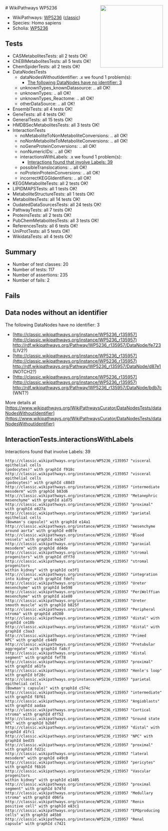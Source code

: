 <img style="float: right; width: 200px" src="https://upload.wikimedia.org/wikipedia/commons/thumb/8/83/Wplogo_with_text_500.png/640px-Wplogo_with_text_500.png" />
# WikiPathways WP5236

* WikiPathways: [WP5236](https://wikipathways.org/pathways/WP5236) ([classic](https://classic.wikipathways.org/instance/WP5236))
* Species: Homo sapiens
* Scholia: [WP5236](https://scholia.toolforge.org/wikipathways/WP5236)
## Tests
* CASMetabolitesTests: all 2 tests OK!
* ChEBIMetabolitesTests: all 5 tests OK!
* ChemSpiderTests: all 2 tests OK!
* DataNodesTests
    * dataNodesWithoutIdentifier: .x we found 1 problem(s):
        * [The following DataNodes have no identifier: 3](#d2d32fa2)
    * unknownTypes_knownDatasource: .. all OK!
    * unknownTypes: .. all OK!
    * unknownTypes_Reactome: .. all OK!
    * otherDataSource: .. all OK!
* EnsemblTests: all 4 tests OK!
* GeneTests: all 4 tests OK!
* GeneralTests: all 15 tests OK!
* HMDBSecMetabolitesTests: all 3 tests OK!
* InteractionTests
    * noMetaboliteToNonMetaboliteConversions: .. all OK!
    * noNonMetaboliteToMetaboliteConversions: .. all OK!
    * noGeneProteinConversions: .. all OK!
    * nonNumericIDs: .. all OK!
    * interactionsWithLabels: .x we found 1 problem(s):
        * [Interactions found that involve Labels: 39](#fe97a8ff)
    * possibleTranslocations: .. all OK!
    * noProteinProteinConversions: .. all OK!
    * incorrectKEGGIdentifiers: .. all OK!
* KEGGMetaboliteTests: all 2 tests OK!
* LIPIDMAPSTests: all 1 tests OK!
* MetaboliteStructureTests: all 1 tests OK!
* MetabolitesTests: all 14 tests OK!
* OudatedDataSourcesTests: all 24 tests OK!
* PathwayTests: all 7 tests OK!
* ProteinsTests: all 2 tests OK!
* PubChemMetabolitesTests: all 3 tests OK!
* ReferencesTests: all 6 tests OK!
* UniProtTests: all 5 tests OK!
* WikidataTests: all 4 tests OK!


## Summary

* Number of test classes: 20
* Number of tests: 117
* Number of assertions: 235
* Number of fails: 2

## Fails

<a name="d2d32fa2" />

## Data nodes without an identifier

The following DataNodes have no identifier: 3

* [http://classic.wikipathways.org/instance/WP5236_r135957](http://classic.wikipathways.org/instance/WP5236_r135957) http://rdf.wikipathways.org/Pathway/WP5236_r135957/DataNode/fe723 (LIV2?)
* [http://classic.wikipathways.org/instance/WP5236_r135957](http://classic.wikipathways.org/instance/WP5236_r135957) http://rdf.wikipathways.org/Pathway/WP5236_r135957/DataNode/d87e1 (NOTCH2?)
* [http://classic.wikipathways.org/instance/WP5236_r135957](http://classic.wikipathways.org/instance/WP5236_r135957) http://rdf.wikipathways.org/Pathway/WP5236_r135957/DataNode/bdb7c (WNT?)


More details at [https://www.wikipathways.org/WikiPathwaysCurator/DataNodesTests/dataNodesWithoutIdentifier](https://www.wikipathways.org/WikiPathwaysCurator/DataNodesTests/dataNodesWithoutIdentifier)

<a name="fe97a8ff" />

## InteractionTests.interactionsWithLabels

Interactions found that involve Labels: 39
```
http://classic.wikipathways.org/instance/WP5236_r135957 "visceral 
epithelial cells
(podocytes)" with graphId f918c
http://classic.wikipathways.org/instance/WP5236_r135957 "visceral 
epithelial cells
(podocytes)" with graphId c88d3
http://classic.wikipathways.org/instance/WP5236_r135957 "intermediate
mesoderm" with graphId b83d6
http://classic.wikipathways.org/instance/WP5236_r135957 "Metanephric
mesenchyme" with graphId a1d75
http://classic.wikipathways.org/instance/WP5236_r135957 "proximal" with graphId e827a
http://classic.wikipathways.org/instance/WP5236_r135957 "parietal
epithelial cells
(Bowman's capsule)" with graphId e14a1
http://classic.wikipathways.org/instance/WP5236_r135957 "mesenchyme
around aorta" with graphId ed07e
http://classic.wikipathways.org/instance/WP5236_r135957 "Blood vessels" with graphId ea3e7
http://classic.wikipathways.org/instance/WP5236_r135957 "paraxial
mesoderm" with graphId dd4de
http://classic.wikipathways.org/instance/WP5236_r135957 "stromal
progenitors" with graphId dff7d
http://classic.wikipathways.org/instance/WP5236_r135957 "stromal
progenitors
within kidney" with graphId ce3f1
http://classic.wikipathways.org/instance/WP5236_r135957 "integration 
into kidney" with graphId fdefc
http://classic.wikipathways.org/instance/WP5236_r135957 "Ureter
mesenchyme" with graphId be598
http://classic.wikipathways.org/instance/WP5236_r135957 "PeriWolffian
mesenchyme" with graphId a1e80
http://classic.wikipathways.org/instance/WP5236_r135957 "Ureter
smooth muscle" with graphId b825f
http://classic.wikipathways.org/instance/WP5236_r135957 "Peripheral stroma" with graphId a9280
http://classic.wikipathways.org/instance/WP5236_r135957 "distal" with graphId ce10b
http://classic.wikipathways.org/instance/WP5236_r135957 "distal" with graphId c3aa3
http://classic.wikipathways.org/instance/WP5236_r135957 "Primed
NPC" with graphId c64d9
http://classic.wikipathways.org/instance/WP5236_r135957 "Pretubular
aggregate" with graphId fa8cf
http://classic.wikipathways.org/instance/WP5236_r135957 "distal segment" with graphId fef78
http://classic.wikipathways.org/instance/WP5236_r135957 "proximal" with graphId a61fa
http://classic.wikipathways.org/instance/WP5236_r135957 "Henle's loop" with graphId bf28c
http://classic.wikipathways.org/instance/WP5236_r135957 "parietal
epithelial cells
(Bowman's capsule)" with graphId c574c
http://classic.wikipathways.org/instance/WP5236_r135957 "intermediate" with graphId f8f61
http://classic.wikipathways.org/instance/WP5236_r135957 "Angioblasts" with graphId aadaa
http://classic.wikipathways.org/instance/WP5236_r135957 "Cortical stroma" with graphId dff52
http://classic.wikipathways.org/instance/WP5236_r135957 "Ground state
NPC" with graphId b2b8f
http://classic.wikipathways.org/instance/WP5236_r135957 "distal" with graphId d1fc1
http://classic.wikipathways.org/instance/WP5236_r135957 "NPC" with graphId bed35
http://classic.wikipathways.org/instance/WP5236_r135957 "proximal" with graphId fd21c
http://classic.wikipathways.org/instance/WP5236_r135957 "lateral
mesoderm" with graphId e49c0
http://classic.wikipathways.org/instance/WP5236_r135957 "pericytes" with graphId f6b16
http://classic.wikipathways.org/instance/WP5236_r135957 "Vascular progenitors
within kidney" with graphId e1405
http://classic.wikipathways.org/instance/WP5236_r135957 "proximal segment" with graphId b74fd
http://classic.wikipathways.org/instance/WP5236_r135957 "Medullary stroma" with graphId d06fa
http://classic.wikipathways.org/instance/WP5236_r135957 "Renin positive cell" with graphId e83c1
http://classic.wikipathways.org/instance/WP5236_r135957 "EPOproducing
cells" with graphId a45b0
http://classic.wikipathways.org/instance/WP5236_r135957 "Renal capsule" with graphId c7421
```

